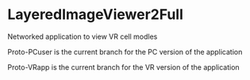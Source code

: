 # LayeredImageViewer2Full
Networked application to view VR cell modles

Proto-PCuser is the current branch for the PC version of the application

Proto-VRapp is the current branch for the VR version of the application 
